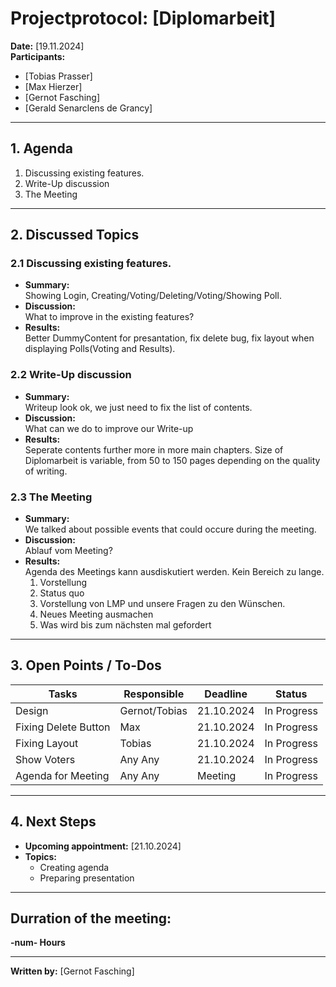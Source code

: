 # Projectprotocol: **[Diplomarbeit]**

**Date:** [19.11.2024]  
**Participants:**  
- [Tobias Prasser]  
- [Max Hierzer]  
- [Gernot Fasching]  
- [Gerald Senarclens de Grancy]

---

## 1. Agenda
1. Discussing existing features.
2. Write-Up discussion
3. The Meeting

---

## 2. Discussed Topics
### 2.1 Discussing existing features.
- **Summary:**  
  Showing Login, Creating/Voting/Deleting/Voting/Showing Poll.
- **Discussion:**  
  What to improve in the existing features?
- **Results:**  
  Better DummyContent for presantation, fix delete bug, fix layout when displaying Polls(Voting and Results).

### 2.2 Write-Up discussion
- **Summary:**  
  Writeup look ok, we just need to fix the list of contents.
- **Discussion:**  
  What can we do to improve our Write-up
- **Results:**  
  Seperate contents further more in more main chapters.
  Size of Diplomarbeit is variable, from 50 to 150 pages depending on the quality of writing.

### 2.3 The Meeting
- **Summary:**  
  We talked about possible events that could occure during the meeting.
- **Discussion:**  
  Ablauf vom Meeting?
- **Results:**  
  Agenda des Meetings kann ausdiskutiert werden. Kein Bereich zu lange.
  1. Vorstellung
  2. Status quo
  3. Vorstellung von LMP und unsere Fragen zu den Wünschen.
  4. Neues Meeting ausmachen
  5. Was wird bis zum nächsten mal gefordert
  
---

## 3. Open Points / To-Dos
| Tasks               | Responsible    | Deadline       | Status       |
|---------------------|----------------|----------------|--------------|
| Design              | Gernot/Tobias  | 21.10.2024     | In Progress  |
| Fixing Delete Button| Max            | 21.10.2024     | In Progress  |
| Fixing Layout       | Tobias         | 21.10.2024     | In Progress  |
| Show Voters         | Any Any        | 21.10.2024     | In Progress  |
| Agenda for Meeting  | Any Any        | Meeting        | In Progress  |

---

## 4. Next Steps
- **Upcoming appointment:** [21.10.2024]  
- **Topics:**  
  - Creating agenda
  - Preparing presentation

---

## Durration of the meeting:
 **-num- Hours**

---

**Written by:** [Gernot Fasching]
